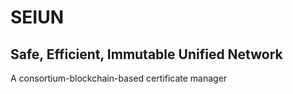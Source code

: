 # SEIUN
## Safe, Efficient, Immutable Unified Network
A consortium-blockchain-based certificate manager
